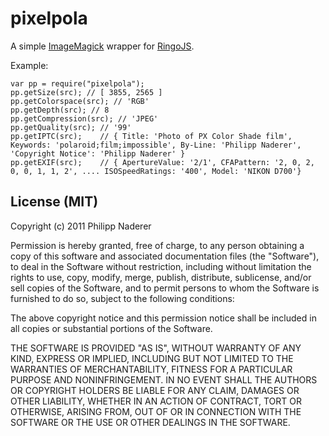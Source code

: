 # pixelpola

A simple [ImageMagick](http://www.imagemagick.org/) wrapper for [RingoJS](http://ringojs.org/).

Example:

    var pp = require("pixelpola");
    pp.getSize(src); // [ 3855, 2565 ]
    pp.getColorspace(src); // 'RGB'
    pp.getDepth(src); // 8
    pp.getCompression(src); // 'JPEG'
    pp.getQuality(src); // '99'
    pp.getIPTC(src);    // { Title: 'Photo of PX Color Shade film', Keywords: 'polaroid;film;impossible', By-Line: 'Philipp Naderer', 'Copyright Notice': 'Philipp Naderer' }
    pp.getEXIF(src);    // { ApertureValue: '2/1', CFAPattern: '2, 0, 2, 0, 0, 1, 1, 2', .... ISOSpeedRatings: '400', Model: 'NIKON D700'}
    
## License (MIT)

Copyright (c) 2011 Philipp Naderer

Permission is hereby granted, free of charge, to any person obtaining a copy of this software and associated documentation files (the "Software"), to deal in the Software without restriction, including without limitation the rights to use, copy, modify, merge, publish, distribute, sublicense, and/or sell copies of the Software, and to permit persons to whom the Software is furnished to do so, subject to the following conditions:

The above copyright notice and this permission notice shall be included in all copies or substantial portions of the Software.

THE SOFTWARE IS PROVIDED "AS IS", WITHOUT WARRANTY OF ANY KIND, EXPRESS OR IMPLIED, INCLUDING BUT NOT LIMITED TO THE WARRANTIES OF MERCHANTABILITY, FITNESS FOR A PARTICULAR PURPOSE AND NONINFRINGEMENT. IN NO EVENT SHALL THE AUTHORS OR COPYRIGHT HOLDERS BE LIABLE FOR ANY CLAIM, DAMAGES OR OTHER LIABILITY, WHETHER IN AN ACTION OF CONTRACT, TORT OR OTHERWISE, ARISING FROM, OUT OF OR IN CONNECTION WITH THE SOFTWARE OR THE USE OR OTHER DEALINGS IN THE SOFTWARE.
